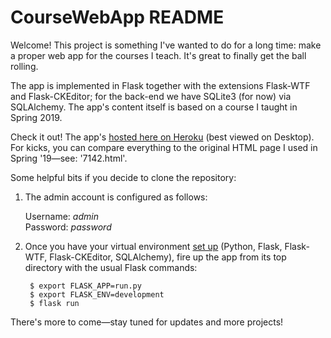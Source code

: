 # CourseWebApp README

Welcome!  This project is something I've wanted to do for a long time: make a proper web app for the courses I teach.  It's great to finally get the ball rolling.

The app is implemented in Flask together with the extensions Flask-WTF and Flask-CKEditor; for the back-end we have SQLite3 (for now) via SQLAlchemy.  The app's content itself is based on a course I taught in Spring 2019.

Check it out!  The app's [hosted here on Heroku](https://coursewebapp.herokuapp.com/) (best viewed on Desktop).  For kicks, you can compare everything to the original HTML page I used in Spring '19—see: '7142.html'.

Some helpful bits if you decide to clone the repository:

  1) The admin account is configured as follows:
  
        Username: *admin*  
        Password: *password*
  
  2) Once you have your virtual environment [set up](https://flask.palletsprojects.com/en/2.0.x/installation/) (Python, Flask, Flask-WTF, Flask-CKEditor, SQLAlchemy), fire up the app from its top directory with the usual Flask commands:
  
          $ export FLASK_APP=run.py
          $ export FLASK_ENV=development
          $ flask run
          
There's more to come—stay tuned for updates and more projects!
